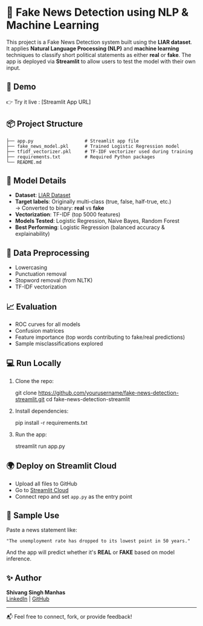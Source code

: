 
# 📰 Fake News Detection using NLP & Machine Learning

This project is a Fake News Detection system built using the **LIAR dataset**. It applies **Natural Language Processing (NLP)** and **machine learning** techniques to classify short political statements as either **real** or **fake**. The app is deployed via **Streamlit** to allow users to test the model with their own input.

## 🚀 Demo

👉 Try it live : [Streamlit App URL]

## 📦 Project Structure

```
├── app.py                   # Streamlit app file
├── fake_news_model.pkl      # Trained Logistic Regression model
├── tfidf_vectorizer.pkl     # TF-IDF vectorizer used during training
├── requirements.txt         # Required Python packages
└── README.md
```

## 🧠 Model Details

- **Dataset**: [LIAR Dataset](https://www.cs.ucsb.edu/~william/data/liar_dataset.zip)
- **Target labels**: Originally multi-class (true, false, half-true, etc.)  
  → Converted to binary: **real** vs **fake**
- **Vectorization**: TF-IDF (top 5000 features)
- **Models Tested**: Logistic Regression, Naive Bayes, Random Forest
- **Best Performing**: Logistic Regression (balanced accuracy & explainability)

## 🧹 Data Preprocessing

- Lowercasing
- Punctuation removal
- Stopword removal (from NLTK)
- TF-IDF vectorization

## 📈 Evaluation

- ROC curves for all models
- Confusion matrices
- Feature importance (top words contributing to fake/real predictions)
- Sample misclassifications explored

## 💻 Run Locally

1. Clone the repo:
 
   git clone https://github.com/yourusername/fake-news-detection-streamlit.git
   cd fake-news-detection-streamlit
   

2. Install dependencies:

   pip install -r requirements.txt


3. Run the app:

   streamlit run app.py


## 🌍 Deploy on Streamlit Cloud

- Upload all files to GitHub
- Go to [Streamlit Cloud](https://share.streamlit.io)
- Connect repo and set `app.py` as the entry point

## 🧾 Sample Use

Paste a news statement like:
```
"The unemployment rate has dropped to its lowest point in 50 years."
```
And the app will predict whether it's **REAL** or **FAKE** based on model inference.

## ✨ Author

**Shivang Singh Manhas**  
[LinkedIn](https://www.linkedin.com/in/shivangmanhas) | [GitHub](https://github.com/shivangmanhas)

---

📬 Feel free to connect, fork, or provide feedback!
